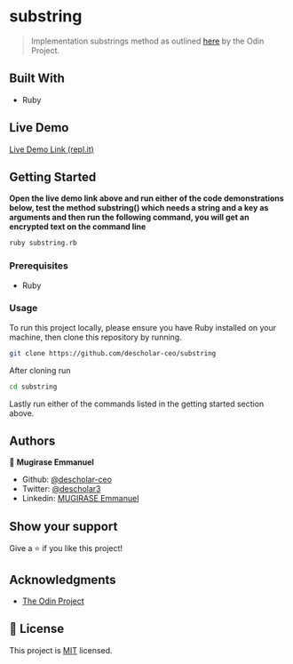 # substring

> Implementation substrings method as outlined [here](https://www.theodinproject.com/courses/ruby-programming/lessons/sub-strings) by the Odin Project.

## Built With

- Ruby

## Live Demo

[Live Demo Link (repl.it)](https://repl.it/@descholarceo/substring-1#substring.rb)


## Getting Started

**Open the live demo link above and run either of the code demonstrations below, test the method substring() which needs a string and a key as arguments and then run the following command, you will get an encrypted text on the command line**
 
```bash
ruby substring.rb
```

### Prerequisites

- Ruby

### Usage

To run this project locally, please ensure you have Ruby installed on your machine, then clone this repository by running.

```bash
git clone https://github.com/descholar-ceo/substring
```

After cloning run

```bash 
cd substring
```

Lastly run either of the commands listed in the getting started section above.

## Authors

👤 **Mugirase Emmanuel**

- Github: [@descholar-ceo](https://github.com/descholar-ceo)
- Twitter: [@descholar3](https://twitter.com/descholar3)
- Linkedin: [MUGIRASE Emmanuel](https://www.linkedin.com/in/mugirase-emmanuel-a90b49143)

## Show your support

Give a ⭐️ if you like this project!

## Acknowledgments

- [The Odin Project](https://www.theodinproject.com/courses/ruby-programming/lessons/sub-strings)

## 📝 License

This project is [MIT](lic.url) licensed.
